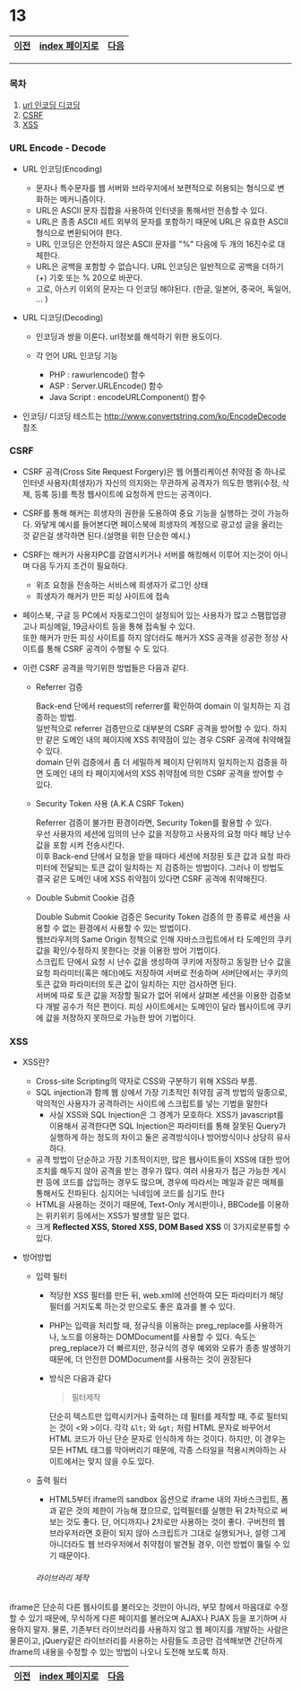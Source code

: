 # 13

[이전](./12.md)|[index 페이지로](./00index.md) |[다음](./14.md)
---|---|---
<hr>

### 목차

1. [url 인코딩 디코딩](#URL-Encode---Decode)
1. [CSRF](#CSRF) 
1. [XSS](#XSS)

### URL Encode - Decode
  
  - URL 인코딩(Encoding)

    + 문자나 특수문자를 웹 서버와 브라우저에서 보편적으로 허용되는 형식으로 변화하는 메커니즘이다.
    + URL은 ASCII 문자 집합을 사용하여 인터넷을 통해서만 전송할 수 있다.
    + URL은 종종 ASCII 세트 외부의 문자를 포함하기 때문에 URL은 유효한 ASCII 형식으로 변환되어야 한다.
    + URL 인코딩은 안전하지 않은 ASCII 문자를 "%" 다음에 두 개의 16진수로 대체한다.
    + URL은 공백을 포함할 수 없습니다. URL 인코딩은 일반적으로 공백을 더하기 (+) 기호 또는 % 20으로 바꾼다.
    + 고로, 아스키 이외의 문자는 다 인코딩 해야된다. (한글, 일본어, 중국어, 독일어, ... )
  
  - URL 디코딩(Decoding)
    
    + 인코딩과 쌍을 이룬다. url정보를 해석하기 위한 용도이다.

    
    + 각 언어 URL 인코딩 기능 

      * PHP : rawurlencode() 함수 
      * ASP : Server.URLEncode() 함수
      * Java Script : encodeURLComponent() 함수


- 인코딩/ 디코딩 테스트는 <http://www.convertstring.com/ko/EncodeDecode> 참조
      
  
### CSRF

- CSRF 공격(Cross Site Request Forgery)은 웹 어플리케이션 취약점 중 하나로 인터넷 사용자(희생자)가 자신의 의지와는 무관하게 공격자가 의도한 행위(수정, 삭제, 등록 등)를 특정 웹사이트에 요청하게 만드는 공격이다.

- CSRF를 통해 해커는 희생자의 권한을 도용하여 중요 기능을 실행하는 것이 가능하다. 와닿게 예시를 들어본다면 페이스북에 희생자의 계정으로 광고성 글을 올리는 것 같은걸 생각하면 된다.(설명을 위한 단순한 예시.)

- CSRF는 해커가 사용자PC를 감염시키거나 서버를 해킹해서 이루어 지는것이 아니며 다음 두가지 조건이 필요하다.

  + 위조 요청을 전송하는 서비스에 희생자가 로그인 상태
  + 희생자가 해커가 만든 피싱 사이트에 접속

- 페이스북, 구글 등 PC에서 자동로그인이 설정되어 있는 사용자가 많고 스팸팝업광고나 피싱메일, 19금사이트 등을 통해 접속될 수 있다.<br>
또한 해커가 만든 피싱 사이트를 하지 않더라도 해커가 XSS 공격을 성공한 정상 사이트를 통해 CSRF 공격이 수행될 수 도 있다.

- 이런 CSRF 공격을 막기위한 방법들은 다음과 같다.
  
  + Referrer 검증
    
    Back-end 단에서 request의 referrer를 확인하여 domain 이 일치하는 지 검증하는 방법.<br> 
    일반적으로 referrer 검증만으로 대부분의 CSRF 공격을 방어할 수 있다. 하지만 같은 도메인 내의 페이지에 XSS 취약점이 있는 경우 CSRF 공격에 취약해질 수 있다.<br> 
    domain 단위 검증에서 좀 더 세밀하게 페이지 단위까지 일치하는지 검증을 하면 도메인 내의 타 페이지에서의 XSS 취약점에 의한 CSRF 공격을 방어할 수 있다.

  + Security Token 사용 (A.K.A CSRF Token)
    
    Referrer 검증이 불가한 환경이라면, Security Token를 활용할 수 있다. <br>우선 사용자의 세션에 임의의 난수 값을 저장하고 사용자의 요청 마다 해당 난수 값을 포함 시켜 전송시킨다.<br> 이후 Back-end 단에서 요청을 받을 때마다 세션에 저장된 토큰 값과 요청 파라미터에 전달되는 토큰 값이 일치하는 지 검증하는 방법이다. 그러나 이 방법도 결국 같은 도메인 내에 XSS 취약점이 있다면 CSRF 공격에 취약해진다.
  
  + Double Submit Cookie 검증

    Double Submit Cookie 검증은 Security Token 검증의 한 종류로 세션을 사용할 수 없는 환경에서 사용할 수 있는 방법이다.<br>
    웹브라우저의 Same Origin 정책으로 인해 자바스크립트에서 타 도메인의 쿠키 값을 확인/수정하지 못한다는 것을 이용한 방어 기법이다.<br>
    스크립트 단에서 요청 시 난수 값을 생성하여 쿠키에 저장하고 동일한 난수 값을 요청 파라미터(혹은 헤더)에도 저장하여 서버로 전송하며 서버단에서는 쿠키의 토큰 값와 파라미터의 토큰 값이 일치하는 지만 검사하면 된다.<br> 
    서버에 따로 토큰 값을 저장할 필요가 없어 위에서 살펴본 세션을 이용한 검증보다 개발 공수가 적은 편이다. 피싱 사이트에서는 도메인이 달라 웹사이트에 쿠키에 값을 저장하지 못하므로 가능한 방어 기법이다.

### XSS

- XSS란?

  + Cross-site Scripting의 약자로 CSS와 구분하기 위해 XSS라 부름.
  + SQL injection과 함께 웹 상에서 가장 기초적인 취약점 공격 방법의 일종으로, 악의적인 사용자가 공격하려는 사이트에 스크립트를 넣는 기법을 말한다
    * 사실 XSS와 SQL Injection은 그 경계가 모호하다. XSS가 javascript를 이용해서 공격한다면 SQL Injection은 파라미터를 통해 잘못된 Query가 실행하게 하는 정도의 차이고 둘은 공격방식이나 방어방식이나 상당히 유사하다.
  + 공격 방법이 단순하고 가장 기초적이지만, 많은 웹사이트들이 XSS에 대한 방어 조치를 해두지 않아 공격을 받는 경우가 많다. 
  여러 사용자가 접근 가능한 게시판 등에 코드를 삽입하는 경우도 많으며, 경우에 따라서는 메일과 같은 매체를 통해서도 전파된다. 
  심지어는 닉네임에 코드를 심기도 한다
  + HTML을 사용하는 것이기 때문에, Text-Only 게시판이나, BBCode를 이용하는 위키위키 등에서는 XSS가 발생할 일은 없다.
  + 크게 **Reflected XSS, Stored XSS, DOM Based XSS** 이 3가지로분류할 수 있다.
  
 - 방어방법
 
    + 입력 필터
    
      * 적당한 XSS 필터를 만든 뒤, web.xml에 선언하여 모든 파라미터가 해당 필터를 거치도록 하는것 만으로도 좋은 효과를 볼 수 있다.

      * PHP는 입력을 처리할 때, 정규식을 이용하는 preg_replace를 사용하거나, 노드를 이용하는 DOMDocument를 사용할 수 있다. 속도는 preg_replace가 더 빠르지만, 정규식의 경우 예외와 오류가 종종 발생하기 때문에, 더 안전한 DOMDocument를 사용하는 것이 권장된다
        
      * 방식은 다음과 같다
   
        > 필터제작
   
        단순히 텍스트만 입력시키거나 출력하는 데 필터를 제작할 때, 주로 필터되는 것이 \<와 >이다. 각각 `&lt;`  와 `&gt;` 처럼 HTML 문자로 바꾸어서 HTML 코드가 아닌 단순 문자로 인식하게 하는 것이다. 하지만, 이 경우는 모든 HTML 태그를 막아버리기 때문에, 각종 스타일을 적용시켜야하는 사이트에서는 맞지 않을 수도 있다.
   
          
   + 출력 필터 
      *  HTML5부터 iframe의 sandbox 옵션으로 iframe 내의 자바스크립트, 폼과 같은 것의 제한이 가능해 졌으므로, 입력필터를 실행한 뒤 2차적으로 써보는 것도 좋다. 단, 어디까지나 2차로만 사용하는 것이 좋다. 구버전의 웹 브라우저라면 호환이 되지 않아 스크립트가 그대로 실행되거나, 설령 그게 아니더라도 웹 브라우저에서 취약점이 발견될 경우, 이런 방법이 뚫릴 수 있기 때문이다.
      
      ###### 라이브러리 제작

iframe은 단순히 다른 웹사이트를 불러오는 것만이 아니라, 부모 창에서 마음대로 수정할 수 있기 때문에, 무식하게 다른 페이지를 불러오며 AJAX나 PJAX 등을 포기하며 사용하지 말자. 물론, 기존부터 라이브러리를 사용하지 않고 웹 페이지를 개발하는 사람은 물론이고, jQuery같은 라이브러리를 사용하는 사람들도 조금만 검색해보면 간단하게 iframe의 내용을 수정할 수 있는 방법이 나오니 도전해 보도록 하자.
  
[이전](./12.md)|[index 페이지로](./00index.md) |[다음](./14.md)
---|---|---

